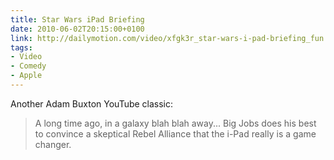 ```yaml
---
title: Star Wars iPad Briefing
date: 2010-06-02T20:15:00+0100
link: http://dailymotion.com/video/xfgk3r_star-wars-i-pad-briefing_fun
tags:
- Video
- Comedy
- Apple
---
```

Another Adam Buxton YouTube classic:

> A long time ago, in a galaxy blah blah away... Big Jobs does his best to convince a skeptical Rebel Alliance that the i-Pad really is a game changer.
